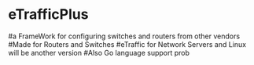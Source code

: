 # eTrafficPlus
#a FrameWork for configuring switches and routers from other vendors
#Made for Routers and Switches
#eTraffic for Network Servers and Linux will be another version 
#Also Go language support prob
